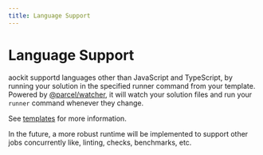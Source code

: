 ```yaml
---
title: Language Support
---
```


# Language Support

aockit supportd languages other than JavaScript and TypeScript, by running your solution in the specified runner command from your template. Powered by [@parcel/watcher](https://npmjs.com/package/@parcel/watcher), it will watch your solution files and run your `runner` command whenever they change.

See [templates](/templates) for more information.

In the future, a more robust runtime will be implemented to support other jobs concurrently like, linting, checks, benchmarks, etc.
